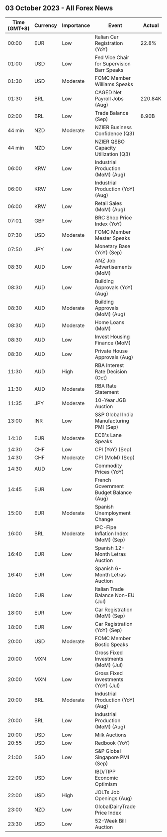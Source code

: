 ## 03 October 2023 - All Forex News

| Time (GMT+8) | Currency | Importance | Event | Actual | Forecast | Previous |
|------|----------|------------|-------|--------|----------|----------|
| 00:00 | EUR | Low | Italian Car Registration (YoY) | 22.8% |  | 11.9% |
| 01:00 | USD | Low | Fed Vice Chair for Supervision Barr Speaks |  |  |  |
| 01:30 | USD | Moderate | FOMC Member Williams Speaks |  |  |  |
| 01:30 | BRL | Low | CAGED Net Payroll Jobs (Aug) | 220.84K |  | 142.70K |
| 02:00 | BRL | Low | Trade Balance (Sep) | 8.90B | 9.19B | 9.77B |
| 44 min | NZD | Moderate | NZIER Business Confidence (Q3) |  |  | -63% |
| 44 min | NZD | Low | NZIER QSBO Capacity Utilization (Q3) |  |  | 81.7% |
| 06:00 | KRW | Low | Industrial Production (MoM) (Aug) |  | -0.2% | -2.0% |
| 06:00 | KRW | Low | Industrial Production (YoY) (Aug) |  | -6.2% | -8.0% |
| 06:00 | KRW | Low | Retail Sales (MoM) (Aug) |  |  | -3.2% |
| 07:01 | GBP | Low | BRC Shop Price Index (YoY) |  |  | 6.9% |
| 07:30 | USD | Moderate | FOMC Member Mester Speaks |  |  |  |
| 07:50 | JPY | Low | Monetary Base (YoY) (Sep) |  | 1.6% | 1.1% |
| 08:30 | AUD | Low | ANZ Job Advertisements (MoM) |  |  | 1.9% |
| 08:30 | AUD | Low | Building Approvals (YoY) (Aug) |  | -6.40% | -18.00% |
| 08:30 | AUD | Moderate | Building Approvals (MoM) (Aug) |  | 2.7% | -8.1% |
| 08:30 | AUD | Moderate | Home Loans (MoM) |  | 0.0% | -1.9% |
| 08:30 | AUD | Low | Invest Housing Finance (MoM) |  |  | -0.1% |
| 08:30 | AUD | Low | Private House Approvals (Aug) |  |  | 0.1% |
| 11:30 | AUD | High | RBA Interest Rate Decision (Oct) |  | 4.10% | 4.10% |
| 11:30 | AUD | Moderate | RBA Rate Statement |  |  |  |
| 11:35 | JPY | Moderate | 10-Year JGB Auction |  |  | 0.657% |
| 13:00 | INR | Low | S&P Global India Manufacturing PMI (Sep) |  | 58.1 | 58.6 |
| 14:10 | EUR | Moderate | ECB's Lane Speaks |  |  |  |
| 14:30 | CHF | Low | CPI (YoY) (Sep) |  | 1.8% | 1.6% |
| 14:30 | CHF | Moderate | CPI (MoM) (Sep) |  | 0.0% | 0.2% |
| 14:30 | AUD | Low | Commodity Prices (YoY) |  |  | -23.2% |
| 14:45 | EUR | Low | French Government Budget Balance (Aug) |  |  | -169.0B |
| 15:00 | EUR | Moderate | Spanish Unemployment Change |  | -12.2K | 24.8K |
| 16:00 | BRL | Moderate | IPC-Fipe Inflation Index (MoM) (Sep) |  |  | -0.20% |
| 16:40 | EUR | Low | Spanish 12-Month Letras Auction |  |  | 3.670% |
| 16:40 | EUR | Low | Spanish 6-Month Letras Auction |  |  | 3.654% |
| 18:00 | EUR | Low | Italian Trade Balance Non-EU (Jul) |  |  | 9.45B |
| 18:00 | EUR | Low | Car Registration (MoM) (Sep) |  |  | -31.10% |
| 18:00 | EUR | Low | Car Registration (YoY) (Sep) |  |  | 7.80% |
| 20:00 | USD | Moderate | FOMC Member Bostic Speaks |  |  |  |
| 20:00 | MXN | Low | Gross Fixed Investments (MoM) (Jul) |  |  | 3.10% |
| 20:00 | MXN | Low | Gross Fixed Investments (YoY) (Jul) |  |  | 28.80% |
| 20:00 | BRL | Moderate | Industrial Production (YoY) (Aug) |  | 1.0% | -1.1% |
| 20:00 | BRL | Low | Industrial Production (MoM) (Aug) |  | 0.5% | -0.6% |
| 20:00 | USD | Low | Milk Auctions |  |  | 2,957.0 |
| 20:55 | USD | Low | Redbook (YoY) |  |  | 3.8% |
| 21:00 | SGD | Low | S&P Global Singapore PMI (Sep) |  |  | 49.9 |
| 22:00 | USD | Low | IBD/TIPP Economic Optimism |  | 41.6 | 43.2 |
| 22:00 | USD | High | JOLTs Job Openings (Aug) |  | 8.830M | 8.827M |
| 23:00 | NZD | Low | GlobalDairyTrade Price Index |  |  | 4.6% |
| 23:30 | USD | Low | 52-Week Bill Auction |  |  | 5.120% |
